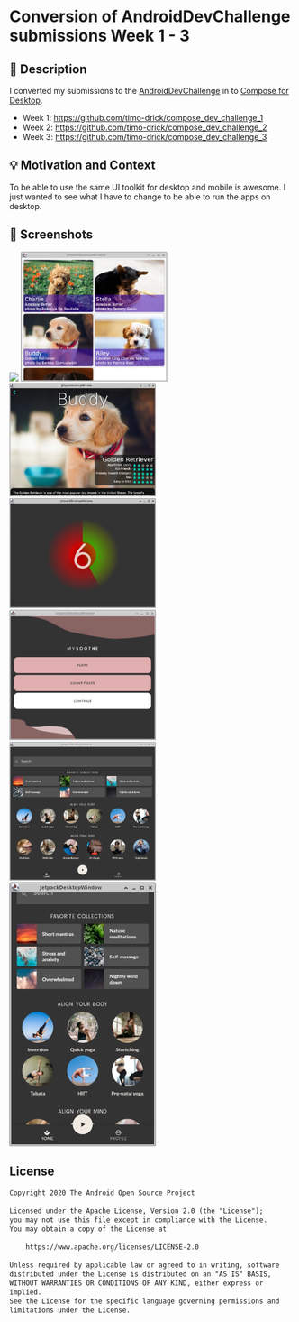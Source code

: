 # Conversion of AndroidDevChallenge submissions Week 1 - 3

## :scroll: Description
I converted my submissions to the 
[AndroidDevChallenge](https://developer.android.com/dev-challenge) in to 
[Compose for Desktop](https://www.jetbrains.com/lp/compose/).
* Week 1: https://github.com/timo-drick/compose_dev_challenge_1
* Week 2: https://github.com/timo-drick/compose_dev_challenge_2
* Week 3: https://github.com/timo-drick/compose_dev_challenge_3

## :bulb: Motivation and Context
To be able to use the same UI toolkit for desktop and mobile is awesome.
I just wanted to see what I have to change to be able to run the apps on desktop.

## :camera_flash: Screenshots
<img src="/screenshots/video.mp4" width="480">
<img src="/screenshots/week1_overview_1.webp" width="260">&emsp;<img src="/screenshots/week1_detail_1.webp" width="260">
<img src="/screenshots/week2_countposer_1.webp" width="260">
<img src="/screenshots/week3_start_1.webp" width="260">&emsp;<img src="/screenshots/week3_home_1.webp" width="260">&emsp;<img src="/screenshots/week3_home_2.webp" width="260">


## License
```
Copyright 2020 The Android Open Source Project

Licensed under the Apache License, Version 2.0 (the "License");
you may not use this file except in compliance with the License.
You may obtain a copy of the License at

    https://www.apache.org/licenses/LICENSE-2.0

Unless required by applicable law or agreed to in writing, software
distributed under the License is distributed on an "AS IS" BASIS,
WITHOUT WARRANTIES OR CONDITIONS OF ANY KIND, either express or implied.
See the License for the specific language governing permissions and
limitations under the License.
```